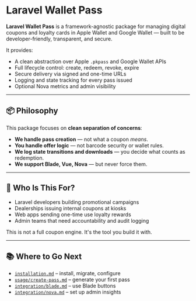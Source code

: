 # Laravel Wallet Pass

**Laravel Wallet Pass** is a framework-agnostic package for managing digital coupons and loyalty cards in Apple Wallet and Google Wallet — built to be developer-friendly, transparent, and secure.

It provides:

- A clean abstraction over Apple `.pkpass` and Google Wallet APIs
- Full lifecycle control: create, redeem, revoke, expire
- Secure delivery via signed and one-time URLs
- Logging and state tracking for every pass issued
- Optional Nova metrics and admin visibility

---

## 📦 Philosophy

This package focuses on **clean separation of concerns**:

- **We handle pass creation** — not what a coupon *means*.
- **You handle offer logic** — not barcode security or wallet rules.
- **We log state transitions and downloads** — you decide what counts as redemption.
- **We support Blade, Vue, Nova** — but never force them.

---

## 🧭 Who Is This For?

- Laravel developers building promotional campaigns
- Dealerships issuing internal coupons at kiosks
- Web apps sending one-time use loyalty rewards
- Admin teams that need accountability and audit logging

This is not a full coupon engine. It's the tool you build it with.

---

## 📚 Where to Go Next

- [`installation.md`](./installation.md) – install, migrate, configure
- [`usage/create-pass.md`](./usage/create-pass.md) – generate your first pass
- [`integration/blade.md`](./integration/blade.md) – use Blade buttons
- [`integration/nova.md`](./integration/nova.md) – set up admin insights